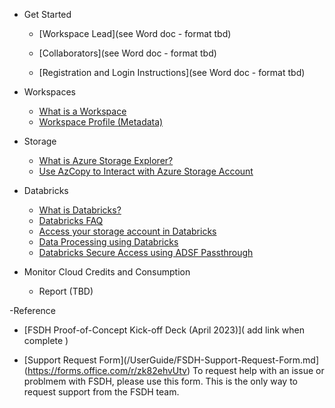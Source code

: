 - Get Started
  - [Workspace Lead](see Word doc - format tbd)

  - [Collaborators](see Word doc - format tbd)
     
   - [Registration and Login Instructions](see Word doc - format tbd)

- Workspaces
  - [What is a Workspace](/UserGuide/Workspace/Workspace.md)
  - [Workspace Profile (Metadata)](/UserGuide/Workspace/Workspace-Profile-Metadata.md)
  
- Storage
  - [What is Azure Storage Explorer?](/UserGuide/Storage/Datahub-AzureStorage.md)
  - [Use AzCopy to Interact with Azure Storage Account](/UserGuide/Storage/Use-AzCopy.md)

- Databricks
  - [What is Databricks?](/UserGuide/Databricks/Databricks.md)
  - [Databricks FAQ](/UserGuide/Databricks/Databricks-FAQ.md)
  - [Access your storage account in Databricks](/UserGuide/Databricks/Access-your-storage-account-in-Databricks.md)
  - [Data Processing using Databricks](/UserGuide/Databricks/Data-Processing-using-Databricks.md)
  - [Databricks Secure Access using ADSF Passthrough](/UserGuide/Databricks/Databricks---Secure-Access-using-ADSF-Passthrough.md)

- Monitor Cloud Credits and Consumption
  - Report (TBD)
  
-Reference
  - [FSDH Proof-of-Concept Kick-off Deck (April 2023)]( add link when complete ) 

- [Support Request Form](/UserGuide/FSDH-Support-Request-Form.md](https://forms.office.com/r/zk82ehvUtv) 
  To request help with an issue or problmem with FSDH, please use this form. This is the only way to request support from the FSDH team.



